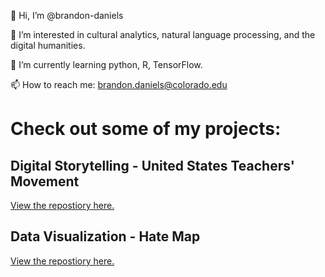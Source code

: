 👋 Hi, I’m @brandon-daniels

👀 I’m interested in cultural analytics, natural language processing, and the digital humanities.

🌱 I’m currently learning python, R, TensorFlow. 

 📫 How to reach me: brandon.daniels@colorado.edu

# Check out some of my projects:
## Digital Storytelling - United States Teachers' Movement 
<a href="https://github.com/brandon-daniels/Digital-Storytelling-GIS-Teachers">View the repostiory here.</a>
## Data Visualization - Hate Map 
<a href="https://github.com/brandon-daniels/Data-Viz-Hate-Map"> View the repostiory here.</a>
